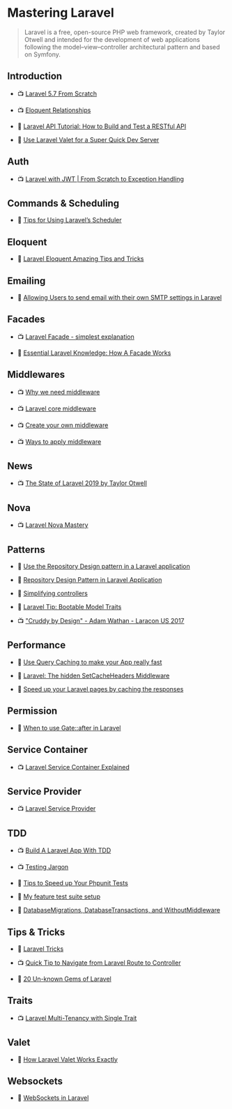 # Mastering Laravel

> Laravel is a free, open-source PHP web framework, created by Taylor Otwell and intended for the development of web applications following the model–view–controller architectural pattern and based on Symfony.

## Introduction

- 📺 [Laravel 5.7 From Scratch](https://laracasts.com/series/laravel-from-scratch-2018)

- 📺 [Eloquent Relationships](https://laracasts.com/series/eloquent-relationships)

- 📖 [Laravel API Tutorial: How to Build and Test a RESTful API](https://www.toptal.com/laravel/restful-laravel-api-tutorial)

- 📖 [Use Laravel Valet for a Super Quick Dev Server](https://scotch.io/tutorials/use-laravel-valet-for-a-super-quick-dev-server)

## Auth

- 📺 [Laravel with JWT | From Scratch to Exception Handling](https://www.youtube.com/watch?v=l201RSQ7Ti4)

## Commands & Scheduling

- 📖 [Tips for Using Laravel’s Scheduler](https://laravel-news.com/tips-for-using-laravels-scheduler)

## Eloquent

- 📖 [Laravel Eloquent Amazing Tips and Tricks](https://medium.com/@advanceidea/laravel-eloquent-tips-894bc104cb98)

## Emailing

- 📖 [Allowing Users to send email with their own SMTP settings in Laravel](https://laravel-news.com/allowing-users-to-send-email-with-their-own-smtp-settings-in-laravel)

## Facades

- 📺 [Laravel Facade - simplest explanation](https://www.youtube.com/watch?v=zD2VJhOdI5c)

- 📖 [Essential Laravel Knowledge: How A Facade Works](https://calebporzio.com/essential-laravel-knowledge-how-a-facade-work/)

## Middlewares

- 📺 [Why we need middleware](https://www.youtube.com/watch?v=2pPxHrPrvfA)

- 📺 [Laravel core middleware](https://www.youtube.com/watch?v=kXLKPLR_W_0)

- 📺 [Create your own middleware](https://www.youtube.com/watch?v=YHn7EvfVJ44)

- 📺 [Ways to apply middleware](https://www.youtube.com/watch?v=PC_YT--gPzg)

## News

- 📺 [The State of Laravel 2019 by Taylor Otwell](https://www.youtube.com/watch?v=Hfgcg09srSo)

## Nova

- 📺 [Laravel Nova Mastery](https://laracasts.com/series/laravel-nova-mastery)

## Patterns

- 📖 [Use the Repository Design pattern in a Laravel application](https://medium.com/employbl/use-the-repository-design-pattern-in-a-laravel-application-13f0b46a3dce)

- 📖 [Repository Design Pattern in Laravel Application](https://medium.com/@shishirthedev/repository-design-pattern-in-laravel-application-f474798f53ec)

- 📖 [Simplifying controllers](https://murze.be/simplifying-controllers)

- 📖 [Laravel Tip: Bootable Model Traits](https://tighten.co/blog/laravel-tip-bootable-model-traits)

- 📺 ["Cruddy by Design" - Adam Wathan - Laracon US 2017](https://www.youtube.com/watch?v=MF0jFKvS4SI)

## Performance

- 📖 [Use Query Caching to make your App really fast](https://kovah.me/en/n7hs3x-laravel-5-use-query-caching-to-make-your-app-really-fast/)

- 📖 [Laravel: The hidden SetCacheHeaders Middleware](https://itnext.io/laravel-the-hidden-setcacheheaders-middleware-4cd594ba462f)

- 📖 [Speed up your Laravel pages by caching the responses](https://jeffochoa.me/speed-up-your-laravel-pages-by-caching-the-responses)

## Permission

- 📖 [When to use Gate::after in Laravel](https://murze.be/when-to-use-gateafter-in-laravel)

## Service Container

- 📺 [Laravel Service Container Explained](https://www.youtube.com/watch?v=PGVqkEZiUoc)

## Service Provider

- 📺 [Laravel Service Provider](https://www.youtube.com/watch?v=1AxQNDOJTBw)

## TDD

- 📺 [Build A Laravel App With TDD](https://laracasts.com/series/build-a-laravel-app-with-tdd)

- 📺 [Testing Jargon](https://laracasts.com/series/testing-jargon)

- 📖 [Tips to Speed up Your Phpunit Tests](https://laravel-news.com/tips-to-speed-up-phpunit-tests)

- 📖 [My feature test suite setup](https://timacdonald.me/my-feature-test-suite-setup)

- 📖 [DatabaseMigrations, DatabaseTransactions, and WithoutMiddleware](https://mattstauffer.com/blog/better-integration-testing-in-laravel-5.1-databasemigrations-databasetransactions-and-withoutmiddleware/)

## Tips & Tricks

- 🧠 [Laravel Tricks](https://laravel-tricks.com/)

- 📺 [Quick Tip to Navigate from Laravel Route to Controller](https://www.youtube.com/watch?v=-zxzRwbdhR8)

- 📖 [20 Un-known Gems of Laravel](https://meramustaqbil.com/2019/03/23/20-un-known-gems-of-laravel/)

## Traits

- 📺 [Laravel Multi-Tenancy with Single Trait](https://www.youtube.com/watch?v=nCiNqboYFVQ)

## Valet

- 📖 [How Laravel Valet Works Exactly](https://deliciousbrains.com/how-laravel-valet-works-exactly/)

## Websockets

- 📖 [WebSockets in Laravel](https://johnbraun.blog/posts/websockets-in-laravel)
